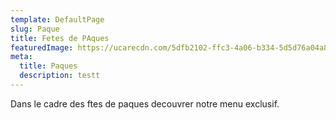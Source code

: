 ```yaml
---
template: DefaultPage
slug: Paque
title: Fetes de PAques
featuredImage: https://ucarecdn.com/5dfb2102-ffc3-4a06-b334-5d5d76a04a8a/
meta:
  title: Paques
  description: testt
---
```

Dans le cadre des ftes de paques decouvrer notre menu exclusif.